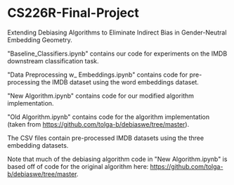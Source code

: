 # CS226R-Final-Project
Extending Debiasing Algorithms to Eliminate Indirect Bias in Gender-Neutral Embedding Geometry. 

"Baseline_Classifiers.ipynb" contains our code for experiments on the IMDB downstream classification task. 

"Data Preprocessing w_ Embeddings.ipynb" contains code for pre-processing the IMDB dataset using the word embeddings dataset. 

"New Algorithm.ipynb" contains code for our modified algorithm implementation. 

"Old Algorithm.ipynb" contains code for the algorithm implementation (taken from https://github.com/tolga-b/debiaswe/tree/master). 

The CSV files contain pre-processed IMDB datasets using the three embedding datasets. 

Note that much of the debiasing algorithm code in "New Algorithm.ipynb" is based off of code for the original algorithm here: https://github.com/tolga-b/debiaswe/tree/master. 
